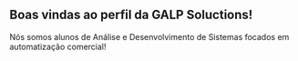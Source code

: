 ## Boas vindas ao perfil da GALP Soluctions!

Nós somos alunos de Análise e Desenvolvimento de Sistemas focados em automatização comercial!
